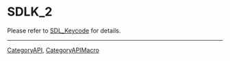 # SDLK_2

Please refer to [SDL_Keycode](SDL_Keycode) for details.

----
[CategoryAPI](CategoryAPI), [CategoryAPIMacro](CategoryAPIMacro)

